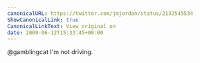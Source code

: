 ```yaml
---
canonicalURL: https://twitter.com/jmjordan/status/2132545534
ShowCanonicalLink: true
CanonicalLinkText: View original on
date: 2009-06-12T15:33:45+00:00
---
```

@gamblingcat I'm not driving.